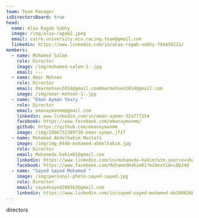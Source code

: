 ```yaml
---
team: Team Manager
isDirectorsBoard: true
head:
  name: Alaa Ragab Sobhy
  image: /img/alaa-ragab2.jpeg
  email: cairo.university.eco.racing.team@gmail.com
  linkedin: https://www.linkedin.com/in/alaa-ragab-sobhy-794456222/
members:
  - name: Mohamed Salem
    role: Director
    image: /img/mohamed-salem-1-.jpg
    email: ---
  - name: Omar Mohsen
    role: Director
    email: Omarmohsen2014@gmail.comOmarmohsen2014@gmail.com
    image: /img/omar-mohsen-1-.jpg
  - name: "Eman Ayman Yosry "
    role: Director
    email: emanaymanmm@gmail.com
    linkedin: www.linkedin.com/in/eman-ayman-32a777254
    facebook: https://www.facebook.com/emanaymanmm/
    github: https://github.com/emanaymanmm
    image: /img/1666732389736-eman-ayman.jfif
  - name: Mohamed Abdelhakim Mostafa
    image: /img/img_0440-mohamed-abdelhakim.jpg
    role: Director
    email: Mohameda.hakim01@gmail.com
    linkedin: https://www.linkedin.com/in/mohameda-hakim?utm_source=share&utm_campaign=share_via&utm_content=profile&utm_medium=ios_app
    facebook: https://www.facebook.com/MohamedHakim01?mibextid=LQQJ4d
  - name: "Sayed Sayed Mohamed "
    image: /img/personal-photo-sayed-sayed.jpg
    role: Director
    email: sayedsayed200362@gmail.com
    linkedin: https://www.linkedin.com/in/sayed-sayed-mohamed-ab1008260/?utm_source=share&utm_campaign=share_via&utm_content=profile&utm_medium=ios_app
---
```

directors